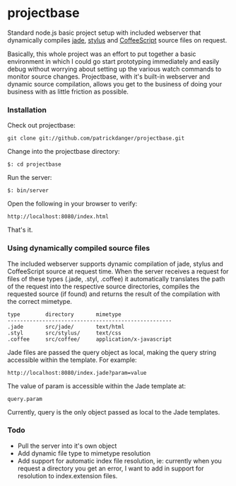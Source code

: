 # projectbase

Standard node.js basic project setup with included webserver that dynamically
compiles [jade][1], [stylus][2] and [CoffeeScript][3] source files on request.

Basically, this whole project was an effort to put together a basic environment
in which I could go start prototyping immediately and easily debug without
worrying about setting up the various watch commands to monitor source changes.
Projectbase, with it's built-in webserver and dynamic source compilation, 
allows you get to the business of doing your business with as little friction as
possible.

[1]: http://jade-lang.com/
[2]: http://learnboost.github.com/stylus/
[3]: http://jashkenas.github.com/coffee-script/

### Installation

Check out projectbase:

	git clone git://github.com/patrickdanger/projectbase.git
	
Change into the projectbase directory:

	$: cd projectbase

Run the server:

	$: bin/server
	
Open the following in your browser to verify:

	http://localhost:8080/index.html
	
That's it.


### Using dynamically compiled source files

The included webserver supports dynamic compilation of jade, stylus
and CoffeeScript source at request time.  When the server receives 
a request for files of these types (.jade, .styl, .coffee) it 
automatically translates the path of the request into the respective
source directories, compiles the requested source (if found) and 
returns the result of the compilation with the correct mimetype.

	type		directory		mimetype
	----------------------------------------------------
	.jade		src/jade/		text/html
	.styl		src/stylus/		text/css
	.coffee		src/coffee/		application/x-javascript

Jade files are passed the query object as local, making the query
string accessible within the template.  For example:

	http://localhost:8080/index.jade?param=value
	
The value of param is accessible within the Jade template at:

	query.param
	
Currently, query is the only object passed as local to the Jade
templates.

### Todo

*	Pull the server into it's own object
*	Add dynamic file type to mimetype resolution
*	Add support for automatic index file resolution, ie: currently
	when you request a directory you get an error, I want to add
	in support for resolution to index.extension files.
